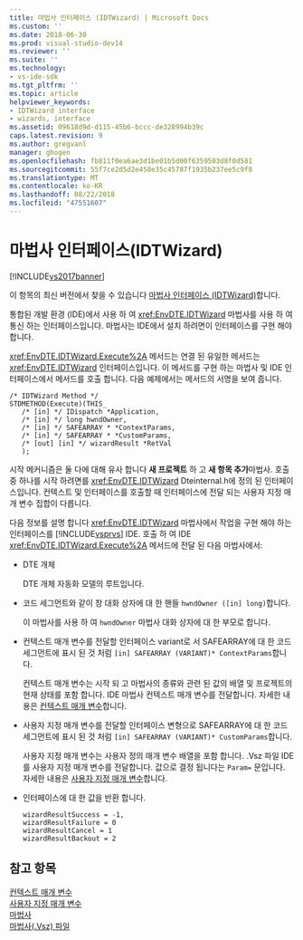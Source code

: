 ```yaml
---
title: 마법사 인터페이스 (IDTWizard) | Microsoft Docs
ms.custom: ''
ms.date: 2018-06-30
ms.prod: visual-studio-dev14
ms.reviewer: ''
ms.suite: ''
ms.technology:
- vs-ide-sdk
ms.tgt_pltfrm: ''
ms.topic: article
helpviewer_keywords:
- IDTWizard interface
- wizards, interface
ms.assetid: 09618d9d-d115-45b6-bccc-de328994b39c
caps.latest.revision: 9
ms.author: gregvanl
manager: ghogen
ms.openlocfilehash: fb811f0ea6ae3d1be01b5d00f6359503d8f0d581
ms.sourcegitcommit: 55f7ce2d5d2e458e35c45787f1935b237ee5c9f8
ms.translationtype: MT
ms.contentlocale: ko-KR
ms.lasthandoff: 08/22/2018
ms.locfileid: "47551607"
---
```

# <a name="wizard-interface-idtwizard"></a>마법사 인터페이스(IDTWizard)
[!INCLUDE[vs2017banner](../../includes/vs2017banner.md)]

이 항목의 최신 버전에서 찾을 수 있습니다 [마법사 인터페이스 (IDTWizard)](https://docs.microsoft.com/visualstudio/extensibility/internals/wizard-interface-idtwizard)합니다.  
  
통합된 개발 환경 (IDE)에서 사용 하 여 <xref:EnvDTE.IDTWizard> 마법사를 사용 하 여 통신 하는 인터페이스입니다. 마법사는 IDE에서 설치 하려면이 인터페이스를 구현 해야 합니다.  
  
 <xref:EnvDTE.IDTWizard.Execute%2A> 메서드는 연결 된 유일한 메서드는 <xref:EnvDTE.IDTWizard> 인터페이스입니다. 이 메서드를 구현 하는 마법사 및 IDE 인터페이스에서 메서드를 호출 합니다. 다음 예제에서는 메서드의 서명을 보여 줍니다.  
  
```  
/* IDTWizard Method */  
STDMETHOD(Execute)(THIS_  
   /* [in] */ IDispatch *Application,  
   /* [in] */ long hwndOwner,  
   /* [in] */ SAFEARRAY * *ContextParams,  
   /* [in] */ SAFEARRAY * *CustomParams,  
   /* [out] [in] */ wizardResult *RetVal  
   );  
```  
  
 시작 메커니즘은 둘 다에 대해 유사 합니다 **새 프로젝트** 하 고 **새 항목 추가**마법사. 호출 중 하나를 시작 하려면를 <xref:EnvDTE.IDTWizard> Dteinternal.h에 정의 된 인터페이스입니다. 컨텍스트 및 인터페이스를 호출할 때 인터페이스에 전달 되는 사용자 지정 매개 변수 집합이 다릅니다.  
  
 다음 정보를 설명 합니다 <xref:EnvDTE.IDTWizard> 마법사에서 작업을 구현 해야 하는 인터페이스를 [!INCLUDE[vsprvs](../../includes/vsprvs-md.md)] IDE. 호출 하 여 IDE <xref:EnvDTE.IDTWizard.Execute%2A> 메서드에 전달 된 다음 마법사에서:  
  
-   DTE 개체  
  
     DTE 개체 자동화 모델의 루트입니다.  
  
-   코드 세그먼트와 같이 창 대화 상자에 대 한 핸들 `hwndOwner ([in] long)`합니다.  
  
     이 마법사를 사용 하 여 `hwndOwner` 마법사 대화 상자에 대 한 부모로 합니다.  
  
-   컨텍스트 매개 변수를 전달할 인터페이스 variant로 서 SAFEARRAY에 대 한 코드 세그먼트에 표시 된 것 처럼 `[in] SAFEARRAY (VARIANT)* ContextParams`합니다.  
  
     컨텍스트 매개 변수는 시작 되 고 마법사의 종류와 관련 된 값의 배열 및 프로젝트의 현재 상태를 포함 합니다. IDE 마법사 컨텍스트 매개 변수를 전달합니다. 자세한 내용은 [컨텍스트 매개 변수](../../extensibility/internals/context-parameters.md)합니다.  
  
-   사용자 지정 매개 변수를 전달할 인터페이스 변형으로 SAFEARRAY에 대 한 코드 세그먼트에 표시 된 것 처럼 `[in] SAFEARRAY (VARIANT)* CustomParams`합니다.  
  
     사용자 지정 매개 변수는 사용자 정의 매개 변수 배열을 포함 합니다. .Vsz 파일 IDE를 사용자 지정 매개 변수를 전달합니다. 값으로 결정 됩니다는 `Param=` 문입니다. 자세한 내용은 [사용자 지정 매개 변수](../../extensibility/internals/custom-parameters.md)합니다.  
  
-   인터페이스에 대 한 값을 반환 합니다.  
  
    ```  
    wizardResultSuccess = -1,  
    wizardResultFailure = 0  
    wizardResultCancel = 1  
    wizardResultBackout = 2  
    ```  
  
## <a name="see-also"></a>참고 항목  
 [컨텍스트 매개 변수](../../extensibility/internals/context-parameters.md)   
 [사용자 지정 매개 변수](../../extensibility/internals/custom-parameters.md)   
 [마법사](../../extensibility/internals/wizards.md)   
 [마법사(.Vsz) 파일](../../extensibility/internals/wizard-dot-vsz-file.md)

